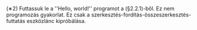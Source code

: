 (∗2) Futtassuk le a ''Hello, world!'' programot a (§2.2.1)-ből. Ez nem programozás gyakorlat.
Ez csak a szerkesztés-fordítás-összeszerkesztés-futtatás eszközlánc kipróbálása.

